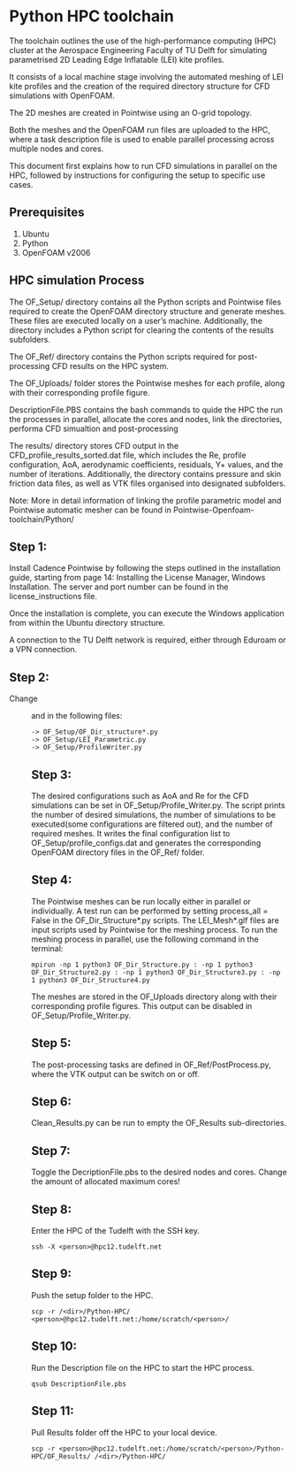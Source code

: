 # Python HPC toolchain
The toolchain outlines the use of the high-performance computing (HPC) cluster at the Aerospace Engineering Faculty of TU Delft for simulating parametrised 2D Leading Edge Inflatable (LEI) kite profiles.

It consists of a local machine stage involving the automated meshing of LEI kite profiles and the creation of the required directory structure for CFD simulations with OpenFOAM.

The 2D meshes are created in Pointwise using an O-grid topology.

Both the meshes and the OpenFOAM run files are uploaded to the HPC, where a task description file is used to enable parallel processing across multiple nodes and cores.

This document first explains how to run CFD simulations in parallel on the HPC, followed by instructions for configuring the setup to specific use cases.


## Prerequisites

1. Ubuntu
2. Python
3. OpenFOAM v2006


## HPC simulation Process

The OF_Setup/ directory contains all the Python scripts and Pointwise files required to create the OpenFOAM directory structure and generate meshes.
These files are executed locally on a user’s machine. 
Additionally, the directory includes a Python script for clearing the contents of the results subfolders.

The OF_Ref/ directory contains the Python scripts required for post-processing CFD results on the HPC system.

The OF_Uploads/ folder stores the Pointwise meshes for each profile, along with their corresponding profile figure.

DescriptionFile.PBS contains the bash commands to quide the HPC the run the processes in parallel, allocate the cores and nodes, link the directories, performa CFD simualtion and post-processing

The results/ directory stores CFD output in the CFD_profile_results_sorted.dat file, which includes the Re, profile configuration, AoA, aerodynamic coefficients, residuals, Y+ values, and the number of iterations.
Additionally, the directory contains pressure and skin friction data files, as well as VTK files organised into designated subfolders.

Note: More in detail information of linking the profile parametric model and Pointwise automatic mesher can be found in Pointwise-Openfoam-toolchain/Python/


## Step 1:

Install Cadence Pointwise by following the steps outlined in the installation guide, starting from page 14: Installing the License Manager, Windows Installation.
The server and port number can be found in the license_instructions file.

Once the installation is complete, you can execute the Windows application from within the Ubuntu directory structure.

A connection to the TU Delft network is required, either through Eduroam or a VPN connection.


## Step 2:

Change <dir> and <person> in the following files:

    -> OF_Setup/OF_Dir_structure*.py
    -> OF_Setup/LEI_Parametric.py
    -> OF_Setup/ProfileWriter.py


## Step 3:

The desired configurations such as AoA and Re for the CFD simulations can be set in OF_Setup/Profile_Writer.py. The script prints the number of desired simulations, the number of simulations to be executed(some configurations are filtered out), and the number of required meshes.
It writes the final configuration list to OF_Setup/profile_configs.dat and generates the corresponding OpenFOAM directory files in the OF_Ref/ folder.

## Step 4:

The Pointwise meshes can be run locally either in parallel or individually. A test run can be performed by setting process_all = False in the OF_Dir_Structure*.py scripts.
The LEI_Mesh*.glf files are input scripts used by Pointwise for the meshing process.
To run the meshing process in parallel, use the following command in the terminal:

    mpirun -np 1 python3 OF_Dir_Structure.py : -np 1 python3 OF_Dir_Structure2.py : -np 1 python3 OF_Dir_Structure3.py : -np 1 python3 OF_Dir_Structure4.py

The meshes are stored in the OF_Uploads directory along with their corresponding profile figures. This output can be disabled in OF_Setup/Profile_Writer.py.


## Step 5:

The post-processing tasks are defined in OF_Ref/PostProcess.py, 
where the VTK output can be switch on or off.


## Step 6:

Clean_Results.py can be run to empty the OF_Results sub-directories.


## Step 7:

Toggle the DecriptionFile.pbs to the desired nodes and cores.
Change the amount of allocated maximum cores!


## Step 8:

Enter the HPC of the Tudelft with the SSH key.

    ssh -X <person>@hpc12.tudelft.net


## Step 9:

Push the setup folder to the HPC.

    scp -r /<dir>/Python-HPC/ <person>@hpc12.tudelft.net:/home/scratch/<person>/


## Step 10:

Run the Description file on the HPC to start the HPC process.

    qsub DescriptionFile.pbs


## Step 11:

Pull Results folder off the HPC to your local device.

    scp -r <person>@hpc12.tudelft.net:/home/scratch/<person>/Python-HPC/OF_Results/ /<dir>/Python-HPC/
